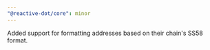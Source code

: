 ```yaml
---
"@reactive-dot/core": minor
---
```


Added support for formatting addresses based on their chain's SS58 format.
